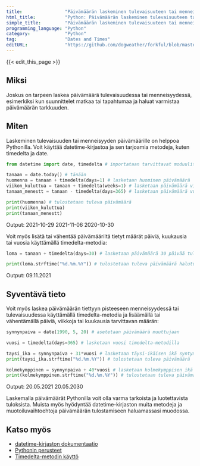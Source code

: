 ```yaml
---
title:                "Päivämäärän laskeminen tulevaisuuteen tai menneisyyteen"
html_title:           "Python: Päivämäärän laskeminen tulevaisuuteen tai menneisyyteen"
simple_title:         "Päivämäärän laskeminen tulevaisuuteen tai menneisyyteen"
programming_language: "Python"
category:             "Python"
tag:                  "Dates and Times"
editURL:              "https://github.com/dogweather/forkful/blob/master/content/fi/python/calculating-a-date-in-the-future-or-past.md"
---
```


{{< edit_this_page >}}

## Miksi

Joskus on tarpeen laskea päivämäärä tulevaisuudessa tai menneisyydessä, esimerkiksi kun suunnittelet matkaa tai tapahtumaa ja haluat varmistaa päivämäärän tarkkuuden.

## Miten

Laskeminen tulevaisuuden tai menneisyyden päivämäärille on helppoa Pythonilla. Voit käyttää datetime-kirjastoa ja sen tarjoamia metodeja, kuten timedelta ja date.

```Python
from datetime import date, timedelta # importataan tarvittavat moduulit

tanaan = date.today() # tänään
huomenna = tanaan + timedelta(days=1) # lasketaan huominen päivämäärä
viikon_kuluttua = tanaan + timedelta(weeks=1) # lasketaan päivämäärä viikon kuluttua
tanaan_menestt = tanaan - timedelta(days=365) # lasketaan päivämäärä vuosi sitten

print(huomenna) # tulostetaan tuleva päivämäärä
print(viikon_kuluttua)
print(tanaan_menestt)
```

Output:
2021-10-29
2021-11-06
2020-10-30

Voit myös lisätä tai vähentää päivämääriltä tietyt määrät päiviä, kuukausia tai vuosia käyttämällä timedelta-metodia:

```Python
loma = tanaan + timedelta(days=30) # lasketaan päivämäärä 30 päivää tulevaisuuteen

print(loma.strftime("%d.%m.%Y")) # tulostetaan tuleva päivämäärä halutussa muodossa
```

Output:
09.11.2021

## Syventävä tieto

Voit myös laskea päivämäärän tiettyyn pisteeseen menneisyydessä tai tulevaisuudessa käyttämällä timedelta-metodia ja lisäämällä tai vähentämällä päiviä, viikkoja tai kuukausia tarvittavan määrän:

```Python
synnynpaiva = date(1990, 5, 20) # asetetaan päivämäärä muuttujaan

vuosi = timedelta(days=365) # lasketaan vuosi timedelta-metodilla

taysi_ika = synnynpaiva + 31*vuosi # lasketaan täysi-ikäisen ikä syntymäpäivään
print(taysi_ika.strftime("%d.%m.%Y")) # tulostetaan tuleva päivämäärä

kolmekymppinen = synnynpaiva + 40*vuosi # lasketaan kolmekymppisen ikä syntymäpäivään
print(kolmekymppinen.strftime("%d.%m.%Y")) # tulostetaan tuleva päivämäärä
```

Output:
20.05.2021
20.05.2030

Laskemalla päivämäärät Pythonilla voit olla varma tarkoista ja luotettavista tuloksista. Muista myös hyödyntää datetime-kirjaston muita metodeja ja muotoiluvaihtoehtoja päivämäärän tulostamiseen haluamassasi muodossa.

## Katso myös

- [datetime-kirjaston dokumentaatio](https://docs.python.org/3/library/datetime.html)
- [Pythonin perusteet](https://www.w3schools.com/python/default.asp)
- [Timedelta-metodin käyttö](https://www.programiz.com/python-programming/datetime/strftime)